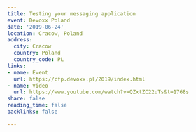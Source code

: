 ```yaml
---
title: Testing your messaging application
event: Devoxx Poland
date: '2019-06-24'
location: Cracow, Poland
address:
  city: Cracow
  country: Poland
  country_code: PL
links:
- name: Event
  url: https://cfp.devoxx.pl/2019/index.html
- name: Video
  url: https://www.youtube.com/watch?v=QZxtZC22uTs&t=1768s
share: false
reading_time: false
backlinks: false

---
```

